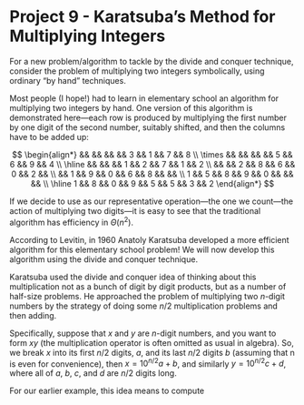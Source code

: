 # Project 9 - Karatsuba’s Method for Multiplying Integers  

For a new problem/algorithm to tackle by the divide and conquer technique, consider the problem of multiplying two integers symbolically, using ordinary “by hand” techniques.  

Most people (I hope!) had to learn in elementary school an algorithm for multiplying two integers by hand. One version of this algorithm is demonstrated here—each row is produced by multiplying the first number by one digit of the second number, suitably shifted, and then the columns have to be added up:  

$$
\begin{align*}
   &&   &&   &&   && 3 && 1 && 7 && 8 \\
\times   &&   &&   &&   && 5 && 6 && 9 && 4 \\
\hline
   &&   &&   && 1 && 2 && 7 && 1 && 2 \\
   &&   && 2 && 8 && 6 && 0 && 2 &&   \\ 
   && 1 && 9 && 0 && 6 && 8 &&   &&   \\
 1 && 5 && 8 && 9 && 0 &&   &&   &&   \\
\hline
 1 && 8 && 0 && 9 && 5 && 5 && 3 && 2 
\end{align*}
$$  

If we decide to use as our representative operation—the one we count—the action of multiplying two digits—it is easy to see that the traditional algorithm has efficiency in $\Theta(n^2)$.  

According to Levitin, in 1960 Anatoly Karatsuba developed a more efficient algorithm for this elementary school problem! We will now develop this algorithm using the divide and conquer technique.  

Karatsuba used the divide and conquer idea of thinking about this multiplication not as a bunch of digit by digit products, but as a number of half-size problems. He approached the problem of multiplying two $n$-digit numbers by the strategy of doing some $n/2$ multiplication problems and then adding.  

Specifically, suppose that $x$ and $y$ are $n$-digit numbers, and you want to form $xy$ (the multiplication operator is often omitted as usual in algebra). So, we break $x$ into its first $n/2$ digits, $a$, and its last $n/2$ digits $b$ (assuming that n is even for convenience), then $x = 10^{n/2}a+b$, and similarly $y = 10^{n/2}c+d$, where all of $a$, $b$, $c$, and $d$ are $n/2$ digits long.  

For our earlier example, this idea means to compute  
